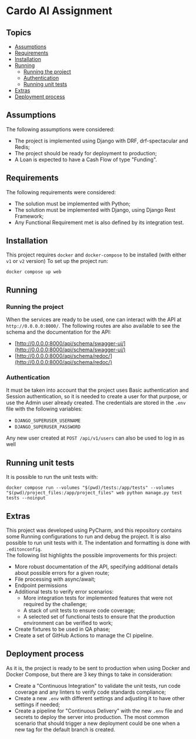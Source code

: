 # Cardo AI Assignment

## Topics

- [Assumptions](#assumptions)
- [Requirements](#requirements)
- [Installation](#installation)
- [Running](#running)
    - [Running the project](#running-the-project)
    - [Authentication](#authentication)
    - [Running unit tests](#running-unit-tests)
- [Extras](#extras)
- [Deployment process](#deployment-process)

## Assumptions

The following assumptions were considered:

- The project is implemented using Django with DRF, drf-spectacular and Redis;
- The project should be ready for deployment to production;
- A Loan is expected to have a Cash Flow of type "Funding".

## Requirements

The following requirements were considered:

- The solution must be implemented with Python;
- The solution must be implemented with Django, using Django Rest Framework;
- Any Functional Requirement met is also defined by its integration test. 

## Installation

This project requires `docker` and `docker-compose` to be installed (with either `v1` or `v2` version)
To set up the project run:

```shell
docker compose up web 
```

## Running

### Running the project

When the services are ready to be used, one can interact with the API at `http://0.0.0.0:8000/`.
The following routes are also available to see the schema and the documentation for the API:

- [http://0.0.0.0:8000/api/schema/swagger-ui/](http://0.0.0.0:8000/api/schema/swagger-ui/)
- [http://0.0.0.0:8000/api/schema/redoc/](http://0.0.0.0:8000/api/schema/redoc/)

### Authentication

It must be taken into account that the project uses Basic authentication and Session authentication, so it is needed to
create a user for that purpose, or use the Admin user already created. The credentials are stored in the `.env` file
with the following variables:

- `DJANGO_SUPERUSER_USERNAME`
- `DJANGO_SUPERUSER_PASSWORD`

Any new user created at `POST /api/v1/users` can also be used to log in as well

## Running unit tests

It is possible to run the unit tests with:

```shell
docker compose run --volumes "$(pwd)/tests:/app/tests" --volumes "$(pwd)/project_files:/app/project_files" web python manage.py test tests --noinput
```

## Extras

This project was developed using PyCharm, and this repository contains some Running configurations to run and debug the
project. It is also possible to run unit tests with it.
The indentation and formatting is done with `.editonconfig`.  
The following list highlights the possible improvements for this project:


- More robust documentation of the API, specifying additional details about possible errors for a given route;
- File processing with async/await;
- Endpoint permissions
- Additional tests to verify error scenarios:
  - More integration tests for implemented features that were not required by the challenge;
  - A stack of unit tests to ensure code coverage;
  - A selected set of functional tests to ensure that the production environment can be verified to work;
- Create fixtures to be used in QA phase;
- Create a set of GitHub Actions to manage the CI pipeline.

## Deployment process

As it is, the project is ready to be sent to production when using Docker and Docker Compose, but there are 3 key things
to take in consideration:

- Create a "Continuous Integration" to validate the unit tests, run code coverage and any linters to verify code
  standards compliance;
- Create a new `.env` with different settings and adjusting it to have other settings if needed;
- Create a pipeline for "Continuous Delivery" with the new `.env` file and secrets to deploy the server into production.
  The most common scenario that should trigger a new deployment could be one when a new tag for the default branch is
  created.
